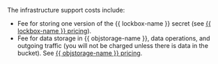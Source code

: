 The infrastructure support costs include:

* Fee for storing one version of the {{ lockbox-name }} secret (see [{{ lockbox-name }} pricing](../../../lockbox/pricing.md#secrets)).
* Fee for data storage in {{ objstorage-name }}, data operations, and outgoing traffic (you will not be charged unless there is data in the bucket). See [{{ objstorage-name }} pricing](../../../storage/pricing.md#rules).